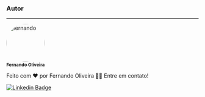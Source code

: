 ### Autor
---

<a href="https://www.linkedin.com/in/fernando-oliveira-074298113/">
 <img style="border-radius: 50%;" src="https://avatars.githubusercontent.com/u/47955596?s=400&u=d54ee9e76e9ac50012b987bb667a3ef5436e8b54&v=4" width="100px;" alt="fernando"/>
 <br />
 <sub><b>Fernando Oliveira</b></sub></a> <a href="#" title="lfcode"></a>


Feito com ❤️ por Fernando Oliveira 👋🏽 Entre em contato!

[![Linkedin Badge](https://img.shields.io/badge/-Fernando-blue?style=flat-square&logo=Linkedin&logoColor=white&link=https://www.linkedin.com/in/fernando-oliveira-074298113/)](https://www.linkedin.com/in/fernando-oliveira-074298113/) 